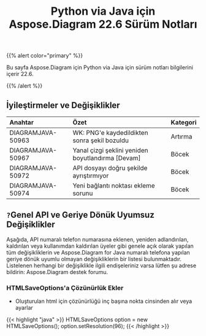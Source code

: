 ﻿---
title: Python via Java için Aspose.Diagram 22.6 Sürüm Notları
type: docs
weight: 22
url: /tr/java/aspose-diagram-for-python-via-java-22-6-release-notes/
---
{{% alert color="primary" %}}

Bu sayfa Aspose.Diagram için Python via Java için sürüm notları bilgilerini içerir 22.6.

{{% /alert %}}
## **İyileştirmeler ve Değişiklikler**  ##

|**Anahtar**|**Özet**|**Kategori**|
|:- |:- |:- |
|DIAGRAMJAVA-50963|WK: PNG'e kaydedildikten sonra şekil bozuldu|Artırma|
|DIAGRAMJAVA-50967|Yanal çizgi şeklini yeniden boyutlandırma [Devam]|Böcek|
|DIAGRAMJAVA-50972|API dosyayı doğru şekilde ayrıştırmıyor|Böcek|
|DIAGRAMJAVA-50974|Yeni bağlantı noktası ekleme sorunu|Böcek|

## `?`**Genel API ve Geriye Dönük Uyumsuz Değişiklikler**
Aşağıda, API numaralı telefon numarasına eklenen, yeniden adlandırılan, kaldırılan veya kullanımdan kaldırılan üyeler gibi genele açık olarak yapılan tüm değişikliklerin ve Aspose.Diagram for Java numaralı telefona yapılan geriye dönük uyumlu olmayan değişikliklerin bir listesi bulunmaktadır. Listelenen herhangi bir değişiklikle ilgili endişeleriniz varsa lütfen şu adrese bildirin: Aspose.Diagram destek forumu.

### **HTMLSaveOptions'a Çözünürlük Ekler**
- Oluşturulan html için çözünürlüğü inç başına nokta cinsinden alır veya ayarlar

{{< highlight "java" >}}
HTMLSaveOptions option = new HTMLSaveOptions();
option.setResolution(96);
{{< /highlight >}}
